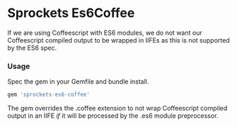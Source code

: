 # Sprockets Es6Coffee

If we are using Coffeescript with ES6 modules, we do not want our Coffeescript compiled output to be wrapped in IIFEs as this is not supported by the ES6 spec.


### Usage

Spec the gem in your Gemfile and bundle install.

```ruby
gem 'sprockets-es6-coffee'
```

The gem overrides the .coffee extension to not wrap Coffeescript compiled output in an IIFE *if* it will be processed by the .es6 module preprocessor.

